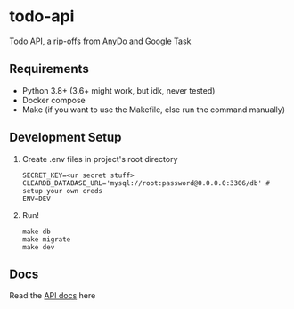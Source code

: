 # todo-api
Todo API, a rip-offs from AnyDo and Google Task

## Requirements
- Python 3.8+ (3.6+ might work, but idk, never tested)
- Docker compose
- Make (if you want to use the Makefile, else run the command manually)


## Development Setup
1. Create .env files in project's root directory
    ```
    SECRET_KEY=<ur secret stuff>
    CLEARDB_DATABASE_URL='mysql://root:password@0.0.0.0:3306/db' # setup your own creds
    ENV=DEV
    ```
2. Run! 
    ```
    make db 
    make migrate
    make dev
    ```

## Docs
Read the [API docs](docs/docs.md) here